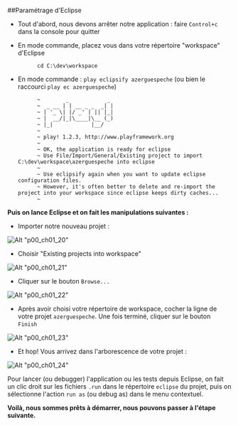 ##Paramétrage d'Eclipse

- Tout d'abord, nous devons arrêter notre application : faire `Control+c` dans la console pour quitter
- En mode commande, placez vous dans votre répertoire "workspace" d'Eclipse
 
            cd C:\dev\workspace

- En mode commande : `play eclipsify azerguespeche` (ou bien le raccourci `play ec azerguespeche`)

            ~        _            _
            ~  _ __ | | __ _ _  _| |
            ~ | '_ \| |/ _' | || |_|
            ~ |  __/|_|\____|\__ (_)
            ~ |_|            |__/
            ~
            ~ play! 1.2.3, http://www.playframework.org
            ~
            ~ OK, the application is ready for eclipse
            ~ Use File/Import/General/Existing project to import C:\dev\workspace\azerguespeche into eclipse
            ~
            ~ Use eclipsify again when you want to update eclipse configuration files.
            ~ However, it's often better to delete and re-import the project into your workspace since eclipse keeps dirty caches...
            ~

**Puis on lance Eclipse et on fait les manipulations suivantes :**

- Importer notre nouveau projet :

![Alt "p00_ch01_20"](https://github.com/nicogiard/play.rules/raw/patch-4/rsrc/p00_ch01_20.png)

- Choisir "Existing projects into workspace"

![Alt "p00_ch01_21"](https://github.com/nicogiard/play.rules/raw/patch-4/rsrc/p00_ch01_21.png)

- Cliquer sur le bouton `Browse...`

![Alt "p00_ch01_22"](https://github.com/nicogiard/play.rules/raw/patch-4/rsrc/p00_ch01_22.png)

- Après avoir choisi votre répertoire de workspace, cocher la ligne de votre projet `azerguespeche`. Une fois terminé, cliquer sur le bouton `Finish`

![Alt "p00_ch01_23"](https://github.com/nicogiard/play.rules/raw/patch-4/rsrc/p00_ch01_23.png)

- Et hop! Vous arrivez dans l'arborescence de votre projet :

![Alt "p00_ch01_24"](https://github.com/nicogiard/play.rules/raw/patch-4/rsrc/p00_ch01_24.png)

Pour lancer (ou debugger) l'application ou les tests depuis Eclipse, on fait un clic droit sur les fichiers `.run` dans le répertoire `eclipse` du projet, puis on sélectionne l'action `run as` (ou debug as) dans le menu contextuel.

**Voilà, nous sommes prêts à démarrer, nous pouvons passer à l'étape suivante.**